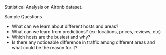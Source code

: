 Statistical Analysis on Airbnb dataset.

Sample Questions
- What can we learn about different hosts and areas?
- What can we learn from predictions? (ex: locations, prices, reviews, etc)
- Which hosts are the busiest and why?
- Is there any noticeable difference in traffic among different areas and what could be the reason for it?
